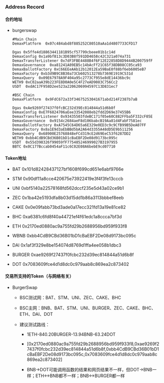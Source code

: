 ### Address Record

#### 合约地址

* burgerswap

  ```solidity
  #Main Chain
  DemaxPlatform  0x07c484abd8f885252C80510aAa1d4807733CFD17
  
  Dgas 0x5ffe4d18863441181B95cf57799cbeee01b1c14d
  DemaxConfig 0x1a9bf813c3D03B8f591DD4658c42C321a074a731
  DemaxTransferListener 0x7dF3FBE4488B4f6F12E22858D8D9444B200759fF
  DemaxGovernance  0xa81241A89EB5c14bAcFf21C65f38DB08CC05ca93
  DemaxBallotFactory 0xC66EEeAAb12b12012Ea59BaE0f88bf6eb6005eB7
  DemaxFactory 0xb3d9B9C8B30a73Cb602513278b7369E1919C531d
  DemaxQuery  0x09E67978A9F404a95c2773Cf955e8dE14436bc9c
  WETH9 0xC02aaA39b223FE8D0A0e5C4F27eAD9083C756Cc2
  USDT  0xdAC17F958D2ee523a2206206994597C13D831ec7
  
  #BSC Chain
  DemaxPlatform  0x9FdC672a33f34675253041671abd214F2387b7aB
  
  Dgas 0xAe9269f27437f0fcBC232d39Ec814844a51d6b8f
  DemaxConfig 0xE7F6824706aEee33542088eb2fdd2D69e37455B6
  DemaxTransferListener 0x93435503fdeBC171f05e60C882FFba5F332cF05E
  DemaxGovernance  0x9154c2684aeF8d106babcB19Aa81d4FabF7581ec
  DemaxBallotFactory 0xA7545C64D65a6E329e0ED3c9c9CfB99B5DeA07FF
  DemaxFactory 0x8a1E9d3aEbBBd5bA2A64d3355A48dD5E9b511256
  DemaxQuery  0x68900E25768848eFCd319cE2d69EeC53f6287DD2
  WETH9 0xbb4CdB9CBd36B01bD1cBaEBF2De08d9173bc095c
  USDT  0x55d398326f99059fF775485246999027B3197955
  BBTC 0x0C177Bccab0454aF11c6C02E08A6bebE9cd07710
  ```



#### Token地址

* BAT 0x101d82428437127bf1608f699cd651e6abf9766e
* STM 0x90df11a8cce420675e73922419e3f4f3fe13cccb
* UNI 0xbf5140a22578168fd562dccf235e5d43a02ce9b1
* ZEC 0x1ba42e5193dfa8b03d15dd1b86a3113bbbef8eeb
* CAKE 0x0e09fabb73bd3ade0a17ecc321fd13a19e81ce82
* BHC 0xa6381c6fd8f40a44721ef4f61edc1a8ccca7bf3d

* ETH 0x2170ed0880ac9a755fd29b2688956bd959f933f8
* WBNB 0xbb4CdB9CBd36B01bD1cBaEBF2De08d9173bc095c
* DAI 0x1af3f329e8be154074d8769d1ffa4ee058b1dbc3
* BURGER 0xae9269f27437f0fcbc232d39ec814844a51d6b8f
* DOT 0x7083609fce4d1d8dc0c979aab8c869ea2c873402

#### 交易所支持的Token（与网络有关）

* BurgerSwap

  * BSC测试网：BAT、STM、UNI、ZEC、CAKE、BHC

  * BSC主网：BNB、BAT、STM、UNI、BURGER、ZEC、CAKE、BHC、ETH、DAI、DOT

  * 建议测试路线：

    * 1ETH-840.20BURGER-13.94BNB-63.24DOT

    * [0x2170ed0880ac9a755fd29b2688956bd959f933f8,0xae9269f27437f0fcbc232d39ec814844a51d6b8f,0xbb4CdB9CBd36B01bD1cBaEBF2De08d9173bc095c,0x7083609fce4d1d8dc0c979aab8c869ea2c873402]
    * BNB->DOT可能调用函数的结果和网页结果不一样，但DOT->BNB一样；ETH<->BNB都不一样；BNB<->BURGER都一样